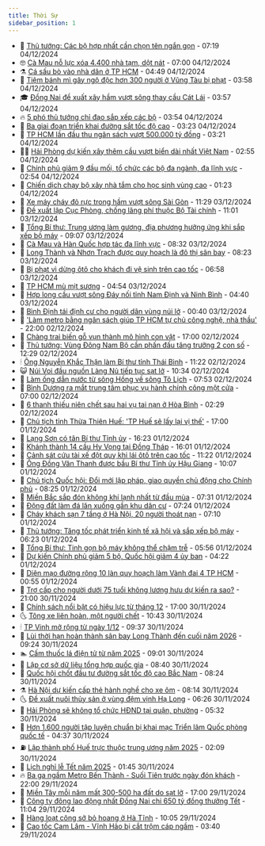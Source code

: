 ```yaml
---
title: Thời Sự
sidebar_position: 1
---
```


<!-- vnexpress-thoi-su:START -->
- 🦒 [Thủ tướng: Các bộ hợp nhất cần chọn tên ngắn gọn](https://vnexpress.net/thu-tuong-cac-bo-hop-nhat-can-chon-ten-ngan-gon-4823690.html) - 07:19 04/12/2024
- 🤓 [Cà Mau nỗ lực xóa 4.400 nhà tạm, dột nát](https://vnexpress.net/ca-mau-no-luc-xoa-4-400-nha-tam-dot-nat-4823695.html) - 07:00 04/12/2024
- ⚗️ [Cá sấu bò vào nhà dân ở TP HCM](https://vnexpress.net/ca-sau-bo-vao-nha-dan-o-tp-hcm-4823668.html) - 04:49 04/12/2024
- 🌊 [Tiệm bánh mì gây ngộ độc hơn 300 người ở Vũng Tàu bị phạt](https://vnexpress.net/banh-mi-co-ba-vung-tau-4823610.html) - 03:58 04/12/2024
- 🎓 [Đồng Nai đề xuất xây hầm vượt sông thay cầu Cát Lái](https://vnexpress.net/dong-nai-de-xuat-xay-ham-vuot-song-thay-cau-cat-lai-4823589.html) - 03:57 04/12/2024
- 🔥 [5 phó thủ tướng chỉ đạo sắp xếp các bộ](https://vnexpress.net/5-pho-thu-tuong-chi-dao-sap-xep-cac-bo-4823574.html) - 03:54 04/12/2024
- 🦏 [Ba giai đoạn triển khai đường sắt tốc độ cao](https://vnexpress.net/ba-giai-doan-trien-khai-duong-sat-toc-do-cao-4822891.html) - 03:23 04/12/2024
- 👺 [TP HCM lần đầu thu ngân sách vượt 500.000 tỷ đồng](https://vnexpress.net/tp-hcm-lan-dau-thu-ngan-sach-vuot-500-000-ty-dong-4823567.html) - 03:21 04/12/2024
- 🧑‍🏫 [Hải Phòng dự kiến xây thêm cầu vượt biển dài nhất Việt Nam](https://vnexpress.net/hai-phong-du-kien-xay-them-cau-vuot-bien-dai-nhat-viet-nam-4823449.html) - 02:55 04/12/2024
- 🚦 [Chính phủ giảm 9 đầu mối, tổ chức các bộ đa ngành, đa lĩnh vực](https://vnexpress.net/chinh-phu-giam-9-dau-moi-to-chuc-cac-bo-da-nganh-da-linh-vuc-4823534.html) - 02:54 04/12/2024
- 🎉 [Chiến dịch chạy bộ xây nhà tắm cho học sinh vùng cao](https://vnexpress.net/chien-dich-chay-bo-xay-nha-tam-cho-hoc-sinh-vung-cao-4823383.html) - 01:23 04/12/2024
- 🦒 [Xe máy cháy đỏ rực trong hầm vượt sông Sài Gòn](https://vnexpress.net/xe-may-chay-do-ruc-trong-ham-vuot-song-sai-gon-4823398.html) - 11:29 03/12/2024
- 🤗 [Đề xuất lập Cục Phòng, chống lãng phí thuộc Bộ Tài chính](https://vnexpress.net/de-xuat-lap-cuc-phong-chong-lang-phi-thuoc-bo-tai-chinh-4823373.html) - 11:01 03/12/2024
- 💼 [Tổng Bí thư: Trung ương làm gương, địa phương hưởng ứng khi sắp xếp bộ máy](https://vnexpress.net/tong-bi-thu-trung-uong-lam-guong-dia-phuong-huong-ung-khi-sap-xep-bo-may-4823298.html) - 09:07 03/12/2024
- 🤩 [Cà Mau và Hàn Quốc hợp tác đa lĩnh vực](https://vnexpress.net/ca-mau-va-han-quoc-hop-tac-da-linh-vuc-4823313.html) - 08:32 03/12/2024
- 🤡 [Long Thành và Nhơn Trạch được quy hoạch là đô thị sân bay](https://vnexpress.net/long-thanh-va-nhon-trach-duoc-quy-hoach-la-do-thi-san-bay-4823248.html) - 08:23 03/12/2024
- 💯 [Bị phạt vì dừng ôtô cho khách đi vệ sinh trên cao tốc](https://vnexpress.net/bi-phat-vi-dung-oto-cho-khach-di-ve-sinh-tren-cao-toc-4823214.html) - 06:58 03/12/2024
- 👺 [TP HCM mù mịt sương](https://vnexpress.net/tp-hcm-mu-mit-suong-4823194.html) - 04:54 03/12/2024
- 🌮 [Hợp long cầu vượt sông Đáy nối tỉnh Nam Định và Ninh Bình](https://vnexpress.net/hop-long-cau-vuot-song-day-noi-tinh-nam-dinh-va-ninh-binh-4823140.html) - 04:40 03/12/2024
- 🥸 [Bình Định tái định cư cho người dân vùng núi lở](https://vnexpress.net/binh-dinh-tai-dinh-cu-cho-nguoi-dan-vung-nui-lo-4823020.html) - 00:40 03/12/2024
- 🐻 [&#39;Làm metro bằng ngân sách giúp TP HCM tự chủ công nghệ, nhà thầu&#39;](https://vnexpress.net/lam-metro-bang-ngan-sach-giup-tp-hcm-tu-chu-cong-nghe-nha-thau-4822798.html) - 22:00 02/12/2024
- 👀 [Chàng trai biến gỗ vụn thành mô hình con vật](https://vnexpress.net/chang-trai-bien-go-vun-thanh-mo-hinh-con-vat-4822790.html) - 17:00 02/12/2024
- 🤔 [Thủ tướng: Vùng Đông Nam Bộ cần phấn đấu tăng trưởng 2 con số](https://vnexpress.net/thu-tuong-vung-dong-nam-bo-can-phan-dau-tang-truong-2-con-so-4822978.html) - 12:29 02/12/2024
- 🕯 [Ông Nguyễn Khắc Thận làm Bí thư tỉnh Thái Bình](https://vnexpress.net/ong-nguyen-khac-than-lam-bi-thu-tinh-thai-binh-4822981.html) - 11:22 02/12/2024
- 😺 [Núi Voi đầu nguồn Làng Nủ tiếp tục sạt lở](https://vnexpress.net/nui-voi-dau-nguon-lang-nu-tiep-tuc-sat-lo-4822952.html) - 10:34 02/12/2024
- 🦆 [Làm ống dẫn nước từ sông Hồng về sông Tô Lịch](https://vnexpress.net/lam-ong-dan-nuoc-tu-song-hong-ve-song-to-lich-4822791.html) - 07:53 02/12/2024
- 🧰 [Bình Dương ra mắt trung tâm phục vụ hành chính công một cửa](https://vnexpress.net/binh-duong-ra-mat-trung-tam-phuc-vu-hanh-chinh-cong-mot-cua-4822794.html) - 07:00 02/12/2024
- 🦍 [6 thanh thiếu niên chết sau hai vụ tai nạn ở Hòa Bình](https://vnexpress.net/6-thanh-thieu-nien-chet-sau-hai-vu-tai-nan-o-hoa-binh-4822643.html) - 02:29 02/12/2024
- 🧰 [Chủ tịch tỉnh Thừa Thiên Huế: &#39;TP Huế sẽ lấy lại vị thế&#39;](https://vnexpress.net/chu-tich-tinh-thua-thien-hue-tp-hue-se-lay-lai-vi-the-4821432.html) - 17:00 01/12/2024
- 💃 [Lạng Sơn có tân Bí thư Tỉnh ủy](https://vnexpress.net/lang-son-co-tan-bi-thu-tinh-uy-4822569.html) - 16:23 01/12/2024
- 🧰 [Khánh thành 14 cầu Hy Vọng tại Đồng Tháp](https://vnexpress.net/khanh-thanh-14-cau-hy-vong-tai-dong-thap-4822376.html) - 16:01 01/12/2024
- 🚀 [Cảnh sát cứu tài xế đột quỵ khi lái ôtô trên cao tốc](https://vnexpress.net/canh-sat-cuu-tai-xe-dot-quy-khi-lai-oto-tren-cao-toc-4822485.html) - 11:22 01/12/2024
- 🎊 [Ông Đồng Văn Thanh được bầu Bí thư Tỉnh ủy Hậu Giang](https://vnexpress.net/ong-dong-van-thanh-duoc-bau-bi-thu-tinh-uy-hau-giang-4822528.html) - 10:07 01/12/2024
- 🤭 [Chủ tịch Quốc hội: Đổi mới lập pháp, giao quyền chủ động cho Chính phủ](https://vnexpress.net/chu-tich-quoc-hoi-doi-moi-lap-phap-giao-quyen-chu-dong-cho-chinh-phu-4822469.html) - 08:25 01/12/2024
- 🤗 [Miền Bắc sắp đón không khí lạnh nhất từ đầu mùa](https://vnexpress.net/mien-bac-sap-don-khong-khi-lanh-nhat-tu-dau-mua-4822484.html) - 07:31 01/12/2024
- 🌈 [Động đất làm đá lăn xuống gần khu dân cư](https://vnexpress.net/dong-dat-lam-da-lan-xuong-gan-khu-dan-cu-4822462.html) - 07:24 01/12/2024
- 🦣 [Cháy khách sạn 7 tầng ở Hà Nội, 20 người thoát nạn](https://vnexpress.net/chay-khach-san-7-tang-o-ha-noi-20-nguoi-thoat-nan-4822459.html) - 07:10 01/12/2024
- 🎡 [Thủ tướng: Tăng tốc phát triển kinh tế xã hội và sắp xếp bộ máy](https://vnexpress.net/thu-tuong-tang-toc-phat-trien-kinh-te-xa-hoi-va-sap-xep-bo-may-4822432.html) - 06:23 01/12/2024
- 🦏 [Tổng Bí thư: Tinh gọn bộ máy không thể chậm trễ](https://vnexpress.net/tong-bi-thu-tinh-gon-bo-may-khong-the-cham-tre-4822439.html) - 05:56 01/12/2024
- 🎊 [Dự kiến Chính phủ giảm 5 bộ, Quốc hội giảm 4 ủy ban](https://vnexpress.net/du-kien-chinh-phu-giam-5-bo-quoc-hoi-giam-4-uy-ban-4822418.html) - 04:22 01/12/2024
- 🫶 [Diện mạo đường rộng 10 làn quy hoạch làm Vành đai 4 TP HCM](https://vnexpress.net/dien-mao-duong-rong-10-lan-quy-hoach-lam-vanh-dai-4-tp-hcm-4820874.html) - 00:55 01/12/2024
- 🤔 [Trợ cấp cho người dưới 75 tuổi không lương hưu dự kiến ra sao?](https://vnexpress.net/tro-cap-cho-nguoi-duoi-75-tuoi-khong-luong-huu-du-kien-ra-sao-4822298.html) - 21:00 30/11/2024
- 🤠 [Chính sách nổi bật có hiệu lực từ tháng 12](https://vnexpress.net/chinh-sach-noi-bat-co-hieu-luc-tu-thang-12-4822240.html) - 17:00 30/11/2024
- 🌜 [Tông xe liên hoàn, một người chết](https://vnexpress.net/tong-xe-lien-hoan-mot-nguoi-chet-4822314.html) - 10:43 30/11/2024
- 🕯 [TP Vinh mở rộng từ ngày 1/12](https://vnexpress.net/tp-vinh-mo-rong-tu-ngay-1-12-4822284.html) - 09:37 30/11/2024
- 🤔 [Lùi thời hạn hoàn thành sân bay Long Thành đến cuối năm 2026](https://vnexpress.net/lui-thoi-han-hoan-thanh-san-bay-long-thanh-den-cuoi-nam-2026-4822281.html) - 09:24 30/11/2024
- 🏊 [Cấm thuốc lá điện tử từ năm 2025](https://vnexpress.net/cam-thuoc-la-dien-tu-tu-nam-2025-4822280.html) - 09:01 30/11/2024
- 🌮 [Lập cơ sở dữ liệu tổng hợp quốc gia](https://vnexpress.net/lap-co-so-du-lieu-tong-hop-quoc-gia-4822272.html) - 08:40 30/11/2024
- 🫣 [Quốc hội chốt đầu tư đường sắt tốc độ cao Bắc Nam](https://vnexpress.net/quoc-hoi-chot-dau-tu-duong-sat-toc-do-cao-bac-nam-4822255.html) - 08:24 30/11/2024
- ⚗️ [Hà Nội dự kiến cấp thẻ hành nghề cho xe ôm](https://vnexpress.net/ha-noi-du-kien-cap-the-hanh-nghe-cho-xe-om-4822223.html) - 08:14 30/11/2024
- 🌜 [Đề xuất nuôi thủy sản ở vùng đệm vịnh Hạ Long](https://vnexpress.net/de-xuat-nuoi-thuy-san-o-vung-dem-vinh-ha-long-4822205.html) - 06:26 30/11/2024
- 🌁 [Hải Phòng sẽ không tổ chức HĐND tại quận, phường](https://vnexpress.net/hai-phong-se-khong-to-chuc-hdnd-tai-quan-phuong-4822156.html) - 05:32 30/11/2024
- 🐲 [Hơn 1.600 người tập luyện chuẩn bị khai mạc Triển lãm Quốc phòng quốc tế](https://vnexpress.net/hon-1-600-nguoi-tap-luyen-chuan-bi-khai-mac-trien-lam-quoc-phong-quoc-te-4822195.html) - 04:37 30/11/2024
- ⛽️ [Lập thành phố Huế trực thuộc trung ương năm 2025](https://vnexpress.net/lap-thanh-pho-hue-truc-thuoc-trung-uong-nam-2025-4822137.html) - 02:09 30/11/2024
- 🗽 [Lịch nghỉ lễ Tết năm 2025](https://vnexpress.net/lich-nghi-le-tet-nam-2025-4822069.html) - 01:45 30/11/2024
- 🔥 [Ba ga ngầm Metro Bến Thành - Suối Tiên trước ngày đón khách](https://vnexpress.net/ba-ga-ngam-metro-ben-thanh-suoi-tien-truoc-ngay-don-khach-4821640.html) - 22:00 29/11/2024
- 💯 [Miền Tây mỗi năm mất 300-500 ha đất do sạt lở](https://vnexpress.net/mien-tay-moi-nam-mat-300-500-ha-dat-do-sat-lo-4822052.html) - 17:00 29/11/2024
- 🦆 [Công ty đông lao động nhất Đồng Nai chi 650 tỷ đồng thưởng Tết](https://vnexpress.net/cong-ty-dong-lao-dong-nhat-dong-nai-chi-650-ty-dong-thuong-tet-4822011.html) - 11:04 29/11/2024
- 🫣 [Hàng loạt công sở bỏ hoang ở Hà Tĩnh](https://vnexpress.net/hang-loat-cong-so-bo-hoang-o-ha-tinh-4821893.html) - 10:05 29/11/2024
- 🤡 [Cao tốc Cam Lâm - Vĩnh Hảo bị cắt trộm cáp ngầm](https://vnexpress.net/cao-toc-cam-lam-vinh-hao-bi-cat-trom-cap-ngam-4821750.html) - 03:40 29/11/2024<!-- vnexpress-thoi-su:END -->
